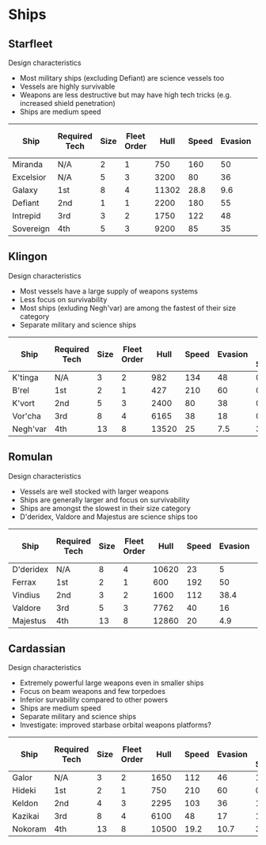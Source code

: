 # Ships

## Starfleet

Design characteristics

- Most military ships (excluding Defiant) are science vessels too
- Vessels are highly survivable
- Weapons are less destructive but may have high tech tricks (e.g. increased shield penetration)
- Ships are medium speed

| Ship      | Required Tech | Size | Fleet Order | Hull  | Speed | Evasion | XL W Slots | L W Slots | M W Slots | S W Slots | L U Slots | M U Slots | S U Slots | Aux Slots |
|---------  | ------------- | ---- | ----------- | ----- | ----- | ------- | ---------- | --------- | --------- | --------- | --------- | --------- | --------- | --------- |
| Miranda   | N/A           |  2   | 1           | 750   | 160   | 50      | 0          | 0         | 1         | 3         | 0         | 0         | 3         | 1         |
| Excelsior | N/A           |  5   | 3           | 3200  | 80    | 36      | 0          | 2         | 2         | 0         | 0         | 4         | 2         | 2         |
| Galaxy    | 1st           |  8   | 4           | 11302 | 28.8  | 9.6     | 2          | 2         | 2         | 0         | 12        | 0         | 0         | 3         |
| Defiant   | 2nd           |  1   | 1           | 2200  | 180   | 55      | 0          | 0         | 4         | 4         | 0         | 2         | 4         | 2         |
| Intrepid  | 3rd           |  3   | 2           | 1750  | 122   | 48      | 0          | 0         | 2         | 2         | 0         | 0         | 4         | 1         |
| Sovereign | 4th           |  5   | 3           | 9200  | 85    | 35      | 0          | 6         | 2         | 0         | 7         | 0         | 0         | 2         |

## Klingon

Design characteristics

- Most vessels have a large supply of weapons systems
- Less focus on survivability
- Most ships (exluding Negh'var) are among the fastest of their size category
- Separate military and science ships

| Ship      | Required Tech | Size | Fleet Order | Hull  | Speed | Evasion | XL W Slots | L W Slots | M W Slots | S W Slots | L U Slots | M U Slots | S U Slots | Aux Slots |
|---------  | ------------- | ---- | ----------- | ----- | ----- | ------- | ---------- | --------- | --------- | --------- | --------- | --------- | --------- | --------- |
| K'tinga   | N/A           |  3   | 2           | 982   | 134   | 48      | 0          | 0         | 1         | 4         | 0         | 0         | 4         | 1         |
| B'rel     | 1st           |  2   | 1           | 427   | 210   | 60      | 0          | 0         | 3         | 0         | 0         | 0         | 1         | 2         |
| K'vort    | 2nd           |  5   | 3           | 2400  | 80    | 38      | 0          | 0         | 3         | 2         | 0         | 6         | 0         | 2         |
| Vor'cha   | 3rd           |  8   | 4           | 6165  | 38    | 18      | 0          | 4         | 2         | 4         | 5         | 0         | 0         | 2         |
| Negh'var  | 4th           |  13  | 8           | 13520 | 25    | 7.5     | 3          | 2         | 2         | 0         | 10        | 0         | 0         | 2         |

## Romulan

Design characteristics

- Vessels are well stocked with larger weapons
- Ships are generally larger and focus on survivability
- Ships are amongst the slowest in their size category
- D'deridex, Valdore and Majestus are science ships too

| Ship      | Required Tech | Size | Fleet Order | Hull  | Speed | Evasion | XL W Slots | L W Slots | M W Slots | S W Slots | L U Slots | M U Slots | S U Slots | Aux Slots |
|---------  | ------------- | ---- | ----------- | ----- | ----- | ------- | ---------- | --------- | --------- | --------- | --------- | --------- | --------- | --------- |
| D'deridex | N/A           |  8   | 4           | 10620 | 23    | 5       | 0          | 6         | 1         | 0         | 10        | 0         | 0         | 2         |
| Ferrax    | 1st           |  2   | 1           | 600   | 192   | 50      | 0          | 1         | 1         | 0         | 0         | 0         | 1         | 1         |
| Vindius   | 2nd           |  3   | 2           | 1600  | 112   | 38.4    | 0          | 1         | 2         | 0         | 0         | 0         | 3         | 1         |
| Valdore   | 3rd           |  5   | 3           | 7762  | 40    | 16      | 0          | 4         | 2         | 0         | 5         | 1         | 0         | 2         |
| Majestus  | 4th           |  13  | 8           | 12860 | 20    | 4.9     | 2          | 4         | 2         | 0         | 11        | 1         | 0         | 3         |

## Cardassian

Design characteristics

- Extremely powerful large weapons even in smaller ships
- Focus on beam weapons and few torpedoes
- Inferior survability compared to other powers
- Ships are medium speed
- Separate military and science ships
- Investigate: improved starbase orbital weapons platforms?

| Ship      | Required Tech | Size | Fleet Order | Hull  | Speed | Evasion | XL W Slots | L W Slots | M W Slots | S W Slots | L U Slots | M U Slots | S U Slots | Aux Slots |
|---------  | ------------- | ---- | ----------- | ----- | ----- | ------- | ---------- | --------- | --------- | --------- | --------- | --------- | --------- | --------- |
| Galor     | N/A           |  3   | 2           | 1650  | 112   | 46      | 1          | 0         | 0         | 2         | 0         | 1         | 1         | 2         |
| Hideki    | 1st           |  2   | 1           | 750   | 210   | 60      | 0          | 1         | 0         | 2         | 0         | 0         | 1         | 1         |
| Keldon    | 2nd           |  4   | 3           | 2295  | 103   | 36      | 1          | 1         | 0         | 2         | 0         | 3         | 1         | 2         |
| Kazikai   | 3rd           |  8   | 4           | 6100  | 48    | 17      | 1          | 3         | 0         | 2         | 4         | 2         | 0         | 3         |
| Nokoram   | 4th           |  13  | 8           | 10500 | 19.2  | 10.7    | 3          | 2         | 0         | 4         | 9         | 2         | 0         | 3         |



